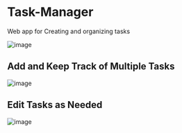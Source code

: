 # Task-Manager
Web app for Creating and organizing tasks

![image](https://github.com/user-attachments/assets/b1673021-199d-47e3-a8d2-010268527859)

## Add and Keep Track of Multiple Tasks

![image](https://github.com/user-attachments/assets/3d538c11-466b-427e-9f03-170c1e8302b4)


## Edit Tasks as Needed
![image](https://github.com/user-attachments/assets/fa7099d2-bd18-47e6-90fb-da55d1906a83)
